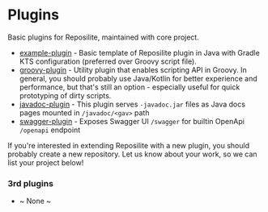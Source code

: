 # Plugins
Basic plugins for Reposilite, maintained with core project.

* [example-plugin](./example-plugin) - Basic template of Reposilite plugin in Java with Gradle KTS configuration (preferred over Groovy script file).
* [groovy-plugin](./groovy-plugin) - Utility plugin that enables scripting API in Groovy. In general, you should probably use Java/Kotlin for better experience and performance, but that's still an option - especially useful for quick prototyping of dirty scripts.
* [javadoc-plugin](./groovy-plugin) - This plugin serves `-javadoc.jar` files as Java docs pages mounted in `/javadoc/<gav>` path  
* [swagger-plugin](./groovy-plugin) - Exposes Swagger UI `/swagger` for builtin OpenApi `/openapi` endpoint 

If you're interested in extending Reposilite with a new plugin, you should probably create a new repository.
Let us know about your work, so we can list your project below!

### 3rd plugins

* ~ None ~